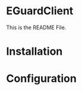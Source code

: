 EGuardClient
============
This is the README File. 

Installation
===========


Configuration
=============

